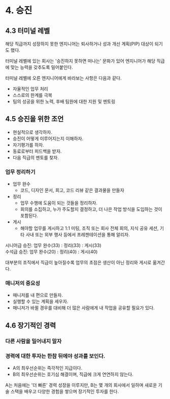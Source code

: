 # 4. 승진

## 4.3 터미널 레벨

해당 직급까지 성장하지 못한 엔지니어는 퇴사하거나 성과 개선 계획(PIP) 대상이 되기도 했다.  

터미널 레벨에 있는 회사는 '승진하지 못하면 떠나는' 문화가 있어 엔지니어가 해당 직급에 맞는 능력을 갖추도록 밀어붙인다.  

터미널 레벨에 오른 엔지니어에게 바라보는 사항은 다음과 같다.  
- 자율적인 업무 처리
- 스스로의 한계를 극복
- 팀의 성공을 위한 노력, 후배 팀원에 대한 지원 및 멘토링


## 4.5 승진을 위한 조언

- 현실적으로 생각하자.
- 승진이 어떻게 이루어지는지 이해하자.
- 자기평가를 하자.
- 동료로부터 피드백을 받자.
- 다음 직급의 멘토를 찾자.


### 업무 정리하기

- 업무 완수
  - 코드, 디자인 문서, 회고, 코드 리뷰 같은 결과물을 만들자
- 정리
  - 업무 수행에 도움이 되는 것들을 정리하자.
  - 회의를 소집하고, 누가 주도할지 결정하고, 더 나은 작업 방식을 도입하는 것이 포함된다.
- 게시
  - 해야할 업무를 게시하고 1:1 미팅, 조직 또는 회사 전체 회의, 지식 공유 세션, 기타 사내 또는 외부 행사 등에서 프레젠테이션을 통해 알리자.


시니어급 승진: 업무 완수(33) : 정리(33) : 게시(33)  
수석급 승진: 업무 완수(20) : 정리(40) : 게시(40)  

대부분의 조직에서 직급이 높아질수록 업무의 초점은 생산이 아닌 정리와 게시로 옮겨간다.  


### 매니저의 중요성

- 매니저를 내 편으로 만들자.
- 실행할 수 있는 계획을 세우자.
- 매니저가 바뀔 경우를 대비해 더 많은 사람에게 내 작업을 공유할 필요가 있다.


## 4.6 장기적인 경력

### 다른 사람을 밀어내지 말자

### 경력에 대한 투자는 한참 뒤에야 성과를 보인다.

- A의 최우선순위는 즉각적인 지급이다.
- B의 최우선순위는 호기심 해결이며, 직급에 크게 연연하지 않는다.

A는 처음에는 '더 빠른' 경력 성장을 이루지만, B는 몇 개의 회사에서 일하며 새로운 기술 스택을 배우고 다양한 경험을 쌓으며 장기적인 투자를 한다.  

